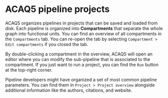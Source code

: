 # ACAQ5 pipeline projects

ACAQ5 organizes pipelines in projects that can be saved and loaded from disk. Each pipeline is organized into 
**Compartments** that separate the whole graph into functional units. You can find an overview of all compartments
in the `Compartments` tab. You can re-open the tab by selecting `Compartment > Edit compartments` if you closed the tab.

By double-clicking a compartment in the overview, ACAQ5 will open an editor where you can modify the sub-pipeline
that is associated to the compartment. If you just want to run a project, you can find the `Run` button at the top-right
corner.

Pipeline developers might have organized a set of most common pipeline parameters. You can find them in `Project > Project overview`
alongside additional information like the authors, citations, and website.

